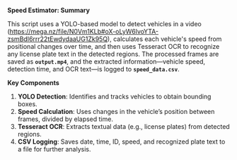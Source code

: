 **Speed Estimator: Summary**

This script uses a YOLO-based model to detect vehicles in a video (https://mega.nz/file/N0Vm1KLb#oX-oLyW6lvoYTA-zsmBdI6rrr22tEwdydaaUG1Zk95Q), calculates each vehicle's speed from positional changes over time, and then uses Tesseract OCR to recognize any license plate text in the detected regions. The processed frames are saved as **`output.mp4`**, and the extracted information—vehicle speed, detection time, and OCR text—is logged to **`speed_data.csv`**.

**Key Components**  
1. **YOLO Detection**: Identifies and tracks vehicles to obtain bounding boxes.  
2. **Speed Calculation**: Uses changes in the vehicle’s position between frames, divided by elapsed time.  
3. **Tesseract OCR**: Extracts textual data (e.g., license plates) from detected regions.  
4. **CSV Logging**: Saves date, time, ID, speed, and recognized plate text to a file for further analysis.
